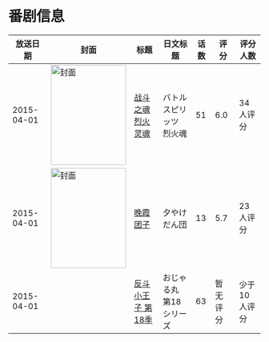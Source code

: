 # 番剧信息

|放送日期|封面|标题|日文标题|话数|评分|评分人数|
|---|---|---|---|---|---|---|
|2015-04-01|<img src="//lain.bgm.tv/pic/cover/c/5a/85/122567_272L7.jpg" alt="封面" style="width:150px;height:200px;object-fit:cover;">|[战斗之魂 烈火灵魂](https://bangumi.tv/subject/122567)|バトルスピリッツ 烈火魂|51|6.0|34人评分|
|2015-04-01|<img src="//lain.bgm.tv/pic/cover/c/54/1c/211079_BL3q2.jpg" alt="封面" style="width:150px;height:200px;object-fit:cover;">|[晚霞团子](https://bangumi.tv/subject/211079)|夕やけだん団|13|5.7|23人评分|
|2015-04-01||[反斗小王子 第18季](https://bangumi.tv/subject/416208)|おじゃる丸 第18シリーズ|63|暂无评分|少于10人评分|
